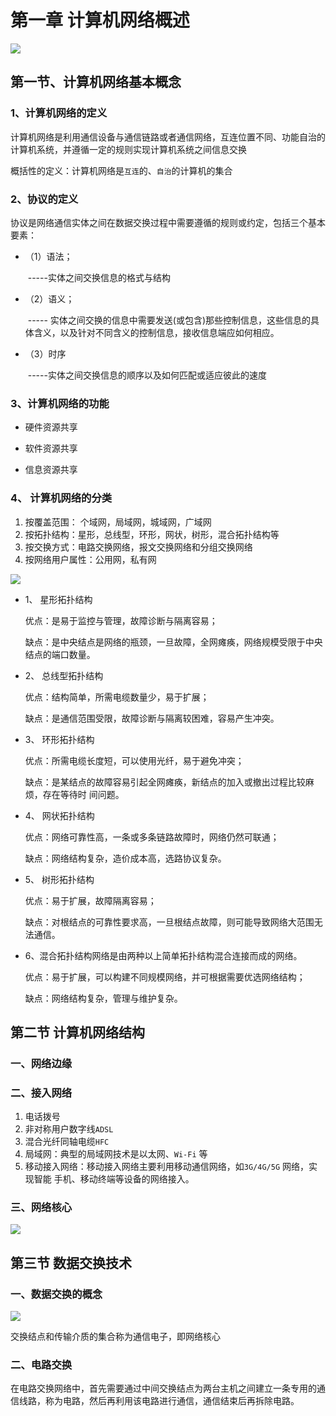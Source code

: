 # 第一章 计算机网络概述

![](F:\自考\计算机网络原理\img\2020-05-11_205149.jpg)

## 第一节、计算机网络基本概念

### 1、计算机网络的定义

计算机网络是利用通信设备与通信链路或者通信网络，互连位置不同、功能自治的计算机系统，并遵循一定的规则实现计算机系统之间信息交换

概括性的定义：计算机网络是`互连`的、`自治`的计算机的集合

### 2、协议的定义

协议是网络通信实体之间在数据交换过程中需要遵循的规则或约定，包括三个基本要素：

* （1）语法；

  ​	-----实体之间交换信息的格式与结构

* （2）语义；

  ​	----- 实体之间交换的信息中需要发送(或包含)那些控制信息，这些信息的具体含义，以及针对不同含义的控制信息，接收信息端应如何相应。

* （3）时序

  ​	-----实体之间交换信息的顺序以及如何匹配或适应彼此的速度

### 3、计算机网络的功能

* 硬件资源共享

* 软件资源共享

* 信息资源共享

  

### 4、 计算机网络的分类

1. 按覆盖范围： 个域网，局域网，城域网，广域网
2. 按拓扑结构：星形，总线型，环形，网状，树形，混合拓扑结构等
3. 按交换方式：电路交换网络，报文交换网络和分组交换网络
4. 按网络用户属性：公用网，私有网

![](F:\自考\计算机网络原理\img\2020-05-11_211923.jpg)

- 1、 星形拓扑结构

  优点：是易于监控与管理，故障诊断与隔离容易；

  缺点：是中央结点是网络的瓶颈，一旦故障，全网瘫痪，网络规模受限于中央结点的端口数量。

- 2、 总线型拓扑结构

  优点：结构简单，所需电缆数量少，易于扩展；

  缺点：是通信范围受限，故障诊断与隔离较困难，容易产生冲突。

- 3、 环形拓扑结构

  优点：所需电缆长度短，可以使用光纤，易于避免冲突；

  缺点：是某结点的故障容易引起全网瘫痪，新结点的加入或撤出过程比较麻烦，存在等待时 间问题。

- 4、 网状拓扑结构

  优点：网络可靠性高，一条或多条链路故障时，网络仍然可联通；

  缺点：网络结构复杂，造价成本高，选路协议复杂。

- 5、 树形拓扑结构

  优点：易于扩展，故障隔离容易；

  缺点：对根结点的可靠性要求高，一旦根结点故障，则可能导致网络大范围无法通信。

- 6、混合拓扑结构网络是由两种以上简单拓扑结构混合连接而成的网络。

  优点：易于扩展，可以构建不同规模网络，并可根据需要优选网络结构；

  缺点：网络结构复杂，管理与维护复杂。

## 第二节 计算机网络结构

### 一、网络边缘

### 二、接入网络

1. 电话拨号
2. 非对称用户数字线`ADSL`
3. 混合光纤同轴电缆`HFC`
4. 局域网：典型的局域网技术是以太网、`Wi-Fi` 等
5. 移动接入网络：移动接入网络主要利用移动通信网络，如`3G/4G/5G` 网络，实现智能 手机、移动终端等设备的网络接入。

### 三、网络核心

![](F:\自考\计算机网络原理\img\2020-05-23_182937.jpg)

## 第三节 数据交换技术

### 一、数据交换的概念

![](F:\自考\计算机网络原理\img\2020-05-23_183426.jpg)

交换结点和传输介质的集合称为通信电子，即网络核心

### 二、电路交换

在电路交换网络中，首先需要通过中间交换结点为两台主机之间建立一条专用的通信线路，称为电路，然后再利用该电路进行通信，通信结束后再拆除电路。